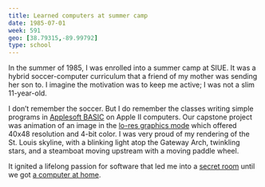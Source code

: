 ```yaml
---
title: Learned computers at summer camp
date: 1985-07-01
week: 591
geo: [38.79315,-89.99792]
type: school
---
```


In the summer of 1985, I was enrolled into a summer camp at SIUE. It was a hybrid soccer-computer curriculum that a friend of my mother was sending her son to. I imagine the motivation was to keep me active; I was not a slim 11-year-old.

I don’t remember the soccer. But I do remember the classes writing simple programs in [Applesoft BASIC](https://www.calormen.com/jsbasic/) on Apple II computers. Our capstone project was animation of an image in the [lo-res graphics mode](https://en.wikipedia.org/wiki/Apple_II_graphics?wprov=sfti1) which offered 40x48 resolution and 4-bit color. I was very proud of my rendering of the St. Louis skyline, with a blinking light atop the Gateway Arch, twinkling stars, and a steamboat moving upstream with a moving paddle wheel.

It ignited a lifelong passion for software that led me into a [secret room](/2015/04/21/mad-tony.html) until we got [a computer at home](/history/events/1985-apple/).
